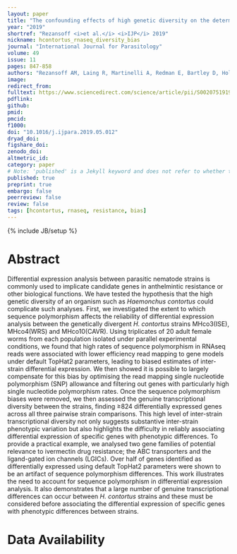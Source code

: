 ```yaml
---
layout: paper
title: "The confounding effects of high genetic diversity on the determination and interpretation of differential gene expression analysis in the parasitic nematode Haemonchus contortus"
year: "2019"
shortref: "Rezansoff <i>et al.</i> <i>IJP</i> 2019"
nickname: hcontortus_rnaseq_diversity_bias
journal: "International Journal for Parasitology"
volume: 49
issue: 11
pages: 847-858
authors: "Rezansoff AM, Laing R, Martinelli A, Redman E, Bartley D, Holroyd N, Devaney E, DOYLE SR, Sargison ND, Cotton JA, Gilleard JS."
image: 
redirect_from: 
fulltext: https://www.sciencedirect.com/science/article/pii/S002075191930205X?via%3Dihub
pdflink: 
github: 
pmid: 
pmcid: 
f1000: 
doi: "10.1016/j.ijpara.2019.05.012"
dryad_doi:
figshare_doi: 
zenodo_doi: 
altmetric_id: 
category: paper
# Note: 'published' is a Jekyll keyword and does not refer to whether the paper is published, but rather to whether this Markdown should be part of the rendered site.
published: true
preprint: true
embargo: false	
peerreview: false
review: false
tags: [hcontortus, rnaseq, resistance, bias]
---
```

{% include JB/setup %}

# Abstract 

Differential expression analysis between parasitic nematode strains is commonly used to implicate candidate genes in anthelmintic resistance or other biological functions. We have tested the hypothesis that the high genetic diversity of an organism such as *Haemonchus contortus* could complicate such analyses. First, we investigated the extent to which sequence polymorphism affects the reliability of differential expression analysis between the genetically divergent *H. contortus* strains MHco3(ISE), MHco4(WRS) and MHco10(CAVR). Using triplicates of 20 adult female worms from each population isolated under parallel experimental conditions, we found that high rates of sequence polymorphism in RNAseq reads were associated with lower efficiency read mapping to gene models under default TopHat2 parameters, leading to biased estimates of inter-strain differential expression. We then showed it is possible to largely compensate for this bias by optimising the read mapping single nucleotide polymorphism (SNP) allowance and filtering out genes with particularly high single nucleotide polymorphism rates. Once the sequence polymorphism biases were removed, we then assessed the genuine transcriptional diversity between the strains, finding ≥824 differentially expressed genes across all three pairwise strain comparisons. This high level of inter-strain transcriptional diversity not only suggests substantive inter-strain phenotypic variation but also highlights the difficulty in reliably associating differential expression of specific genes with phenotypic differences. To provide a practical example, we analysed two gene families of potential relevance to ivermectin drug resistance; the ABC transporters and the ligand-gated ion channels (LGICs). Over half of genes identified as differentially expressed using default TopHat2 parameters were shown to be an artifact of sequence polymorphism differences. This work illustrates the need to account for sequence polymorphism in differential expression analysis. It also demonstrates that a large number of genuine transcriptional differences can occur between *H. contortus* strains and these must be considered before associating the differential expression of specific genes with phenotypic differences between strains.

# Data Availability

